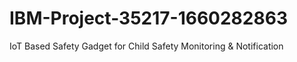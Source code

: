 # IBM-Project-35217-1660282863
IoT Based Safety Gadget for Child Safety Monitoring &amp; Notification
